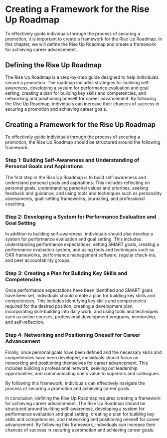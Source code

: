 # Creating a Framework for the Rise Up Roadmap

To effectively guide individuals through the process of securing a promotion, it is important to create a framework for the Rise Up Roadmap. In this chapter, we will define the Rise Up Roadmap and create a framework for achieving career advancement.

Defining the Rise Up Roadmap
----------------------------

The Rise Up Roadmap is a step-by-step guide designed to help individuals secure a promotion. The roadmap includes strategies for building self-awareness, developing a system for performance evaluation and goal setting, creating a plan for building key skills and competencies, and networking and positioning oneself for career advancement. By following the Rise Up Roadmap, individuals can increase their chances of success in securing a promotion and achieving career goals.

Creating a Framework for the Rise Up Roadmap
--------------------------------------------

To effectively guide individuals through the process of securing a promotion, the Rise Up Roadmap should be structured around the following framework:

### Step 1: Building Self-Awareness and Understanding of Personal Goals and Aspirations

The first step in the Rise Up Roadmap is to build self-awareness and understand personal goals and aspirations. This includes reflecting on personal goals, understanding personal values and priorities, seeking feedback and guidance, and using tools and techniques such as personality assessments, goal-setting frameworks, journaling, and professional coaching.

### Step 2: Developing a System for Performance Evaluation and Goal Setting

In addition to building self-awareness, individuals should also develop a system for performance evaluation and goal setting. This includes understanding performance expectations, setting SMART goals, creating a performance evaluation system, and using tools and techniques such as OKR frameworks, performance management software, regular check-ins, and peer accountability groups.

### Step 3: Creating a Plan for Building Key Skills and Competencies

Once performance expectations have been identified and SMART goals have been set, individuals should create a plan for building key skills and competencies. This includes identifying key skills and competencies required for the desired position, creating a development plan, incorporating skill-building into daily work, and using tools and techniques such as online courses, professional development programs, mentorship, and self-reflection.

### Step 4: Networking and Positioning Oneself for Career Advancement

Finally, once personal goals have been defined and the necessary skills and competencies have been developed, individuals should focus on networking and positioning themselves for career advancement. This includes building a professional network, seeking out leadership opportunities, and communicating one's value to superiors and colleagues.

By following this framework, individuals can effectively navigate the process of securing a promotion and achieving career goals.

In conclusion, defining the Rise Up Roadmap requires creating a framework for achieving career advancement. The Rise Up Roadmap should be structured around building self-awareness, developing a system for performance evaluation and goal setting, creating a plan for building key skills and competencies, and networking and positioning oneself for career advancement. By following this framework, individuals can increase their chances of success in securing a promotion and achieving career goals.
